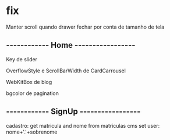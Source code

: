 # fix
Manter scroll quando drawer fechar por conta de tamanho de tela

## ------------ Home -----------------

Key de slider

OverflowStyle e ScrollBarWidth de CardCarrousel

WebKitBox de blog

bgcolor de pagination

## ------------ SignUp -----------------
cadastro: get matricula and nome from matriculas cms
set user: nome+'.'+sobrenome